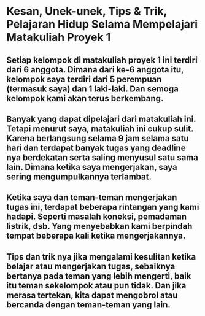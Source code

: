 # __Kesan, Unek-unek, Tips & Trik, Pelajaran Hidup Selama Mempelajari Matakuliah Proyek 1__
	
## Setiap kelompok di matakuliah proyek 1 ini terdiri dari 6 anggota. Dimana dari ke-6 anggota itu, kelompok saya terdiri dari 5 perempuan (termasuk saya) dan 1 laki-laki. Dan semoga kelompok kami akan terus berkembang.
## Banyak yang dapat dipelajari dari matakuliah ini. Tetapi menurut saya, matakuliah ini cukup sulit. Karena berlangsung selama 9 jam selama satu hari dan terdapat banyak tugas yang deadline nya berdekatan serta saling menyusul satu sama lain. Dimana ketika saya mengerjakan, saya sering mengumpulkannya terlambat.
## Ketika saya dan teman-teman mengerjakan tugas ini, terdapat beberapa rintangan yang kami hadapi. Seperti masalah koneksi, pemadaman listrik, dsb. Yang menyebabkan kami berpindah tempat beberapa kali ketika mengerjakannya.
## Tips dan trik nya jika mengalami kesulitan ketika belajar atau mengerjakan tugas, sebaiknya bertanya pada teman yang lebih mengerti, baik itu teman sekelompok atau pun tidak. Dan jika merasa tertekan, kita dapat mengobrol atau bercanda dengan teman-teman yang lain.
	
